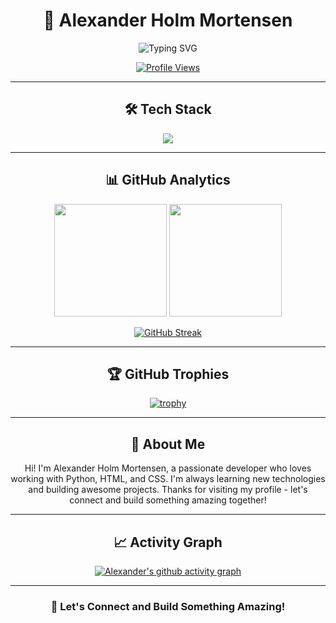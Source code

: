 <div align="center">
  
# 🚀 Alexander Holm Mortensen

<img src="https://readme-typing-svg.herokuapp.com?font=Fira+Code&size=22&duration=3000&pause=1000&color=58A6FF&center=true&vCenter=true&width=435&lines=Python+Developer;Web+Enthusiast;Always+Learning;Building+Cool+Stuff!" alt="Typing SVG" />

[![Profile Views](https://komarev.com/ghpvc/?username=alex404hm&color=58a6ff&style=for-the-badge)](https://github.com/alex404hm)

</div>

---

<div align="center">

## 🛠️ Tech Stack

<img src="https://skillicons.dev/icons?i=python,html,css,git,github,vscode" />

</div>

---

<div align="center">

## 📊 GitHub Analytics

<img height="180em" src="https://github-readme-stats.vercel.app/api?username=alex404hm&show_icons=true&theme=github_dark&include_all_commits=true&count_private=true&hide_border=true&bg_color=0d1117"/>
<img height="180em" src="https://github-readme-stats.vercel.app/api/top-langs/?username=alex404hm&layout=compact&langs_count=8&theme=github_dark&hide_border=true&bg_color=0d1117"/>

</div>

<div align="center">

[![GitHub Streak](https://streak-stats.demolab.com?user=alex404hm&theme=github-dark-blue&hide_border=true&background=0d1117)](https://git.io/streak-stats)

</div>

---

<div align="center">

## 🏆 GitHub Trophies

[![trophy](https://github-profile-trophy.vercel.app/?username=alex404hm&theme=discord&no-frame=true&no-bg=true&row=1&column=7)](https://github.com/alex404hm)

</div>

---

<div align="center">

## 💫 About Me

Hi! I'm Alexander Holm Mortensen, a passionate developer who loves working with Python, HTML, and CSS. I'm always learning new technologies and building awesome projects. Thanks for visiting my profile - let's connect and build something amazing together!

</div>

---

<div align="center">

## 📈 Activity Graph

[![Alexander's github activity graph](https://github-readme-activity-graph.vercel.app/graph?username=alex404hm&theme=github-compact&hide_border=true&bg_color=0d1117)](https://github.com/alex404hm)

</div>

---

<div align="center">

### 🌟 Let's Connect and Build Something Amazing!

</div>
